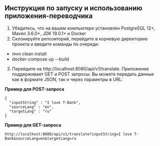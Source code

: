## Инструкция по запуску и использованию приложения-переводчика
1. Убедитесь, что на вашем компьютере установлен PostgreSQL 12+, Maven 3.6.0+, JDK 19.0.1+ и Docker 
2. Склонируйте репозиторий, перейдите в корневую директорию проекта и введите команды по очереди:
- mvn clean install
- docker-compose up --build
3. Перейдите на http://localhost:8080/api/v1/translate. Приложение поддерживает GET и POST запросы: Вы можете передать данные как в формате JSON, так и через параметры в URL:

**Пример для POST-запроса**
```
{
  "inputString" : "I love T-Bank",
  "sourceLang" : "en",
  "targetLang" : "ru"
}
```

**Пример для GET-запроса**
```
http://localhost:8080/api/v1/translate?inputString=I love T-Bank&sourceLang=en&targetLang=ru
```
